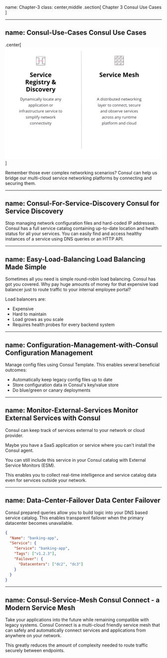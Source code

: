 name: Chapter-3
class: center,middle
.section[
Chapter 3
Consul Use Cases
]

---
name: Consul-Use-Cases
Consul Use Cases
-------------------------
.center[![:scale 60%](images/use_cases.png)]

Remember those ever complex networking scenarios? Consul can help us bridge our multi-cloud service networking platforms by connecting and securing them.

---
name: Consul-For-Service-Discovery
Consul for Service Discovery
-------------------------

Stop managing network configuration files and hard-coded IP addresses. Consul has a full service catalog containing up-to-date location and health status for all your services. You can easily find and access healthy instances of a service using DNS queries or an HTTP API.

---
name: Easy-Load-Balancing
Load Balancing Made Simple
-------------------------
Sometimes all you need is simple round-robin load balancing. Consul has got you covered. Why pay huge amounts of money for that expensive load balancer just to route traffic to your internal employee portal?

Load balancers are:
* Expensive
* Hard to maintain
* Load grows as you scale
* Requires health probes for every backend system

---
name: Configuration-Management-with-Consul
Configuration Management
-------------------------
Manage config files using Consul Template. This enables several beneficial outcomes:

* Automatically keep legacy config files up to date
* Store configuration data in Consul's key/value store
* Do blue/green or canary deployments

---
name: Monitor-External-Services
Monitor External Services with Consul
-------------------------
Consul can keep track of services external to your network or cloud provider.

Maybe you have a SaaS application or service where you can't install the Consul agent.

You can still include this service in your Consul catalog with External Service Monitors (ESM).

This enables you to collect real-time intelligence and service catalog data even for services outside your network.

---
name: Data-Center-Failover
Data Center Failover
-------------------------
Consul prepared queries allow you to build logic into your DNS based service catalog. This enables transparent failover when the primary datacenter becomes unavailable.

```json
{
  "Name": "banking-app",
  "Service": {
    "Service": "banking-app",
    "Tags": ["v1.2.3"],
    "Failover": {
      "Datacenters": ["dc2", "dc3"]
    }
  }
}
```

---
name: Consul-Service-Mesh
Consul Connect - a Modern Service Mesh
-------------------------

Take your applications into the future while remaining compatible with legacy systems. Consul Connect is a multi-cloud friendly service mesh that can safely and automatically connect services and applications from anywhere on your network. 

This greatly reduces the amount of complexity needed to route traffic securely between endpoints.